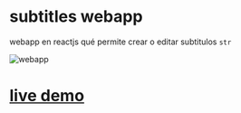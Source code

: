 # subtitles webapp
webapp en reactjs qué permite crear o editar subtitulos `str`  

![webapp](.readme/demo.gif)

# [live demo](https://tomas-b.github.io/subtitles-demo/)
